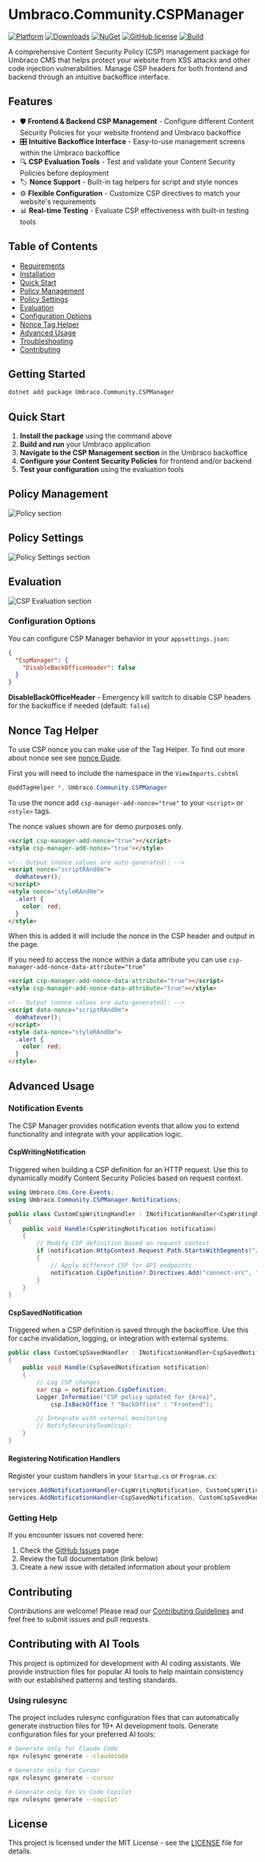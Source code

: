 # Umbraco.Community.CSPManager

[![Platform](https://img.shields.io/badge/Umbraco-16.1+-%233544B1?style=flat&logo=umbraco)](https://umbraco.com/products/umbraco-cms/)
[![Downloads](https://img.shields.io/nuget/dt/Umbraco.Community.CSPManager?color=cc9900)](https://www.nuget.org/packages/Umbraco.Community.CSPManager/)
[![NuGet](https://img.shields.io/nuget/vpre/Umbraco.Community.CSPManager?color=0273B3)](https://www.nuget.org/packages/Umbraco.Community.CSPManager)
[![GitHub license](https://img.shields.io/github/license/Matthew-Wise/Umbraco-CSP-manager?color=8AB803)](https://github.com/Matthew-Wise/Umbraco-CSP-manager/blob/main/LICENSE)
[![Build](https://github.com/Matthew-Wise/Umbraco-CSP-manager/actions/workflows/main.yml/badge.svg?event=push)](https://github.com/Matthew-Wise/Umbraco-CSP-manager/blob/main/.github/workflows/main.yml)

A comprehensive Content Security Policy (CSP) management package for Umbraco CMS that helps protect your website from XSS attacks and other code injection vulnerabilities. Manage CSP headers for both frontend and backend through an intuitive backoffice interface.

## Features

- 🛡️ **Frontend & Backend CSP Management** - Configure different Content Security Policies for your website frontend and Umbraco backoffice
- 🎛️ **Intuitive Backoffice Interface** - Easy-to-use management screens within the Umbraco backoffice
- 🔍 **CSP Evaluation Tools** - Test and validate your Content Security Policies before deployment
- 🏷️ **Nonce Support** - Built-in tag helpers for script and style nonces
- ⚙️ **Flexible Configuration** - Customize CSP directives to match your website's requirements
- 📊 **Real-time Testing** - Evaluate CSP effectiveness with built-in testing tools

## Table of Contents

- [Requirements](#requirements)
- [Installation](#installation)
- [Quick Start](#quick-start)
- [Policy Management](#csp-management)
- [Policy Settings](#configuration)
- [Evaluation](#evaluation)
- [Configuration Options](#configuration-options)
- [Nonce Tag Helper](#nonce-tag-helper)
- [Advanced Usage](#advanced-usage)
- [Troubleshooting](#troubleshooting)
- [Contributing](#contributing)

## Getting Started

```bash
dotnet add package Umbraco.Community.CSPManager
```

## Quick Start

1. **Install the package** using the command above
2. **Build and run** your Umbraco application
3. **Navigate to the CSP Management section** in the Umbraco backoffice
4. **Configure your Content Security Policies** for frontend and/or backend
5. **Test your configuration** using the evaluation tools

## Policy Management

![Policy section](https://raw.githubusercontent.com/Matthew-Wise/Umbraco-CSP-manager/main/images/management-screen.png "Csp Management section")

## Policy Settings

![Policy Settings section](https://raw.githubusercontent.com/Matthew-Wise/Umbraco-CSP-manager/main/images/settings-screen.png "Policy Settings section")

## Evaluation

![CSP Evaluation section](https://raw.githubusercontent.com/Matthew-Wise/Umbraco-CSP-manager/main/images/evaluate-screen.png "Csp Evaluation section")

### Configuration Options

You can configure CSP Manager behavior in your `appsettings.json`:

```json
{
  "CspManager": {
    "DisableBackOfficeHeader": false
  }
}
```

**DisableBackOfficeHeader** - Emergency kill switch to disable CSP headers for the backoffice if needed (default: `false`)

## Nonce Tag Helper

To use CSP nonce you can make use of the Tag Helper. To find out more about nonce see see [nonce Guide](https://content-security-policy.com/nonce/).

First you will need to include the namespace in the `ViewImports.cshtml`

```csharp
@addTagHelper *, Umbraco.Community.CSPManager
```

To use the nonce add `csp-manager-add-nonce="true"` to your `<script>` or `<style>` tags.

The nonce values shown are for demo purposes only.

```html
<script csp-manager-add-nonce="true"></script>
<style csp-manager-add-nonce="true"></style>

<!-- Output (nonce values are auto-generated): -->
<script nonce="scriptRAnd0m">
  doWhatever();
</script>
<style nonce="styleRAnd0m">
  .alert {
    color: red;
  }
</style>
```

When this is added it will include the nonce in the CSP header and output in the page.

If you need to access the nonce within a data attribute you can use `csp-manager-add-nonce-data-attribute="true"`

```html
<script csp-manager-add-nonce-data-attribute="true"></script>
<style csp-manager-add-nonce-data-attribute="true"></style>

<!-- Output (nonce values are auto-generated): -->
<script data-nonce="scriptRAnd0m">
  doWhatever();
</script>
<style data-nonce="styleRAnd0m">
  .alert {
    color: red;
  }
</style>
```

## Advanced Usage

### Notification Events

The CSP Manager provides notification events that allow you to extend functionality and integrate with your application logic.

#### CspWritingNotification

Triggered when building a CSP definition for an HTTP request. Use this to dynamically modify Content Security Policies based on request context.

```csharp
using Umbraco.Cms.Core.Events;
using Umbraco.Community.CSPManager.Notifications;

public class CustomCspWritingHandler : INotificationHandler<CspWritingNotification>
{
    public void Handle(CspWritingNotification notification)
    {
        // Modify CSP definition based on request context
        if (notification.HttpContext.Request.Path.StartsWithSegments("/api"))
        {
            // Apply different CSP for API endpoints
            notification.CspDefinition?.Directives.Add("connect-src", "'self' api.example.com");
        }
    }
}
```

#### CspSavedNotification

Triggered when a CSP definition is saved through the backoffice. Use this for cache invalidation, logging, or integration with external systems.

```csharp
public class CustomCspSavedHandler : INotificationHandler<CspSavedNotification>
{
    public void Handle(CspSavedNotification notification)
    {
        // Log CSP changes
        var csp = notification.CspDefinition;
        Logger.Information("CSP policy updated for {Area}",
            csp.IsBackOffice ? "BackOffice" : "Frontend");

        // Integrate with external monitoring
        // NotifySecurityTeam(csp);
    }
}
```

#### Registering Notification Handlers

Register your custom handlers in your `Startup.cs` or `Program.cs`:

```csharp
services.AddNotificationHandler<CspWritingNotification, CustomCspWritingHandler>();
services.AddNotificationHandler<CspSavedNotification, CustomCspSavedHandler>();
```

### Getting Help

If you encounter issues not covered here:

1. Check the [GitHub Issues](https://github.com/Matthew-Wise/Umbraco-CSP-manager/issues) page
2. Review the full documentation (link below)
3. Create a new issue with detailed information about your problem

## Contributing

Contributions are welcome! Please read our [Contributing Guidelines](https://github.com/Matthew-Wise/Umbraco-CSP-manager/blob/main/CONTRIBUTING.md) and feel free to submit issues and pull requests.

## Contributing with AI Tools

This project is optimized for development with AI coding assistants. We provide instruction files for popular AI tools to help maintain consistency with our established patterns and testing standards.

### Using rulesync

The project includes rulesync configuration files that can automatically generate instruction files for 19+ AI development tools. Generate configuration files for your preferred AI tools:

```bash
# Generate only for Claude Code
npx rulesync generate --claudecode

# Generate only for Cursor
npx rulesync generate --cursor

# Generate only for Vs Code Copilot
npx rulesync generate --copilot
```

## License

This project is licensed under the MIT License - see the [LICENSE](https://github.com/Matthew-Wise/Umbraco-CSP-manager/blob/main/LICENSE) file for details.
